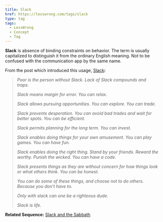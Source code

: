 ```yaml
---
title: Slack
href: https://lesswrong.com/tags/slack
type: tag
tags:
  - LessWrong
  - Concept
  - Tag
---
```


**Slack** is absence of binding constraints on behavior. The term is usually capitalized to distinguish it from the ordinary English meaning. Not to be confused with the communication app by the same name.

From the post which introduced this usage, [Slack](https://www.lessestwrong.com/posts/yLLkWMDbC9ZNKbjDG/slack)**:**

> *Poor is the person without Slack. Lack of Slack compounds and traps.*
> 
> *Slack means margin for error. You can relax.*
> 
> *Slack allows pursuing opportunities. You can explore. You can trade.*
> 
> *Slack prevents desperation. You can avoid bad trades and wait for better spots. You can be efficient.*
> 
> *Slack permits planning for the long term. You can invest.*
> 
> *Slack enables doing things for your own amusement. You can play games. You can have fun.*
> 
> *Slack enables doing the right thing. Stand by your friends. Reward the worthy. Punish the wicked. You can have a code.*
> 
> *Slack presents things as they are without concern for how things look or what others think. You can be honest.*
> 
> *You can do some of these things, and choose not to do others. Because you don’t have to.*
> 
> *Only with slack can one be a righteous dude.*
> 
> *Slack is life.*

**Related Sequence:** [Slack and the Sabbath](https://www.lesswrong.com/s/HXkpm9b8o964jbQ89)